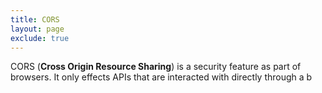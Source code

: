 ```yaml
---
title: CORS
layout: page
exclude: true
---
```


CORS (**Cross Origin Resource Sharing**) is a security feature as part of browsers. It only effects APIs that are interacted with directly through a b
<!--stackedit_data:
eyJoaXN0b3J5IjpbLTc2NTk4NjQ3Ml19
-->